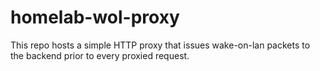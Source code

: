# homelab-wol-proxy

This repo hosts a simple HTTP proxy that issues wake-on-lan packets to the backend prior to every proxied request.
